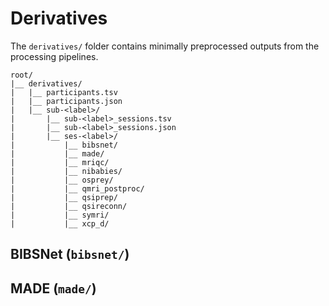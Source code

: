 # Derivatives

The `derivatives/` folder contains minimally preprocessed outputs from the processing pipelines.

```
root/
|__ derivatives/ 
|   |__ participants.tsv
|   |__ participants.json 
|   |__ sub-<label>/
|       |__ sub-<label>_sessions.tsv
|       |__ sub-<label>_sessions.json
|       |__ ses-<label>/
|           |__ bibsnet/
|           |__ made/
|           |__ mriqc/
|           |__ nibabies/
|           |__ osprey/
|           |__ qmri_postproc/
|           |__ qsiprep/
|           |__ qsireconn/
|           |__ symri/
|           |__ xcp_d/
```


## BIBSNet (`bibsnet/`)


## MADE (`made/`)